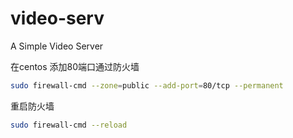 # video-serv
A Simple Video Server

在centos 添加80端口通过防火墙
```bash
sudo firewall-cmd --zone=public --add-port=80/tcp --permanent
```
重启防火墙
```bash
sudo firewall-cmd --reload
```
